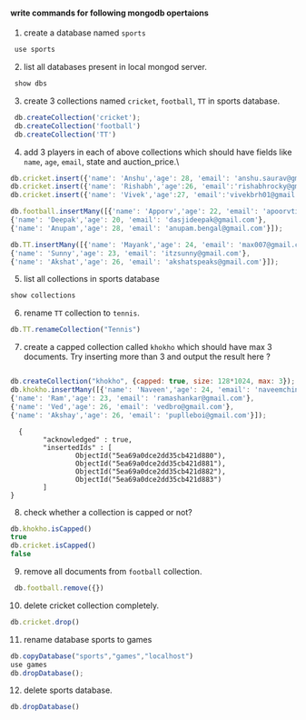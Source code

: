 #### write commands for following mongodb opertaions

1. create a database named `sports`

```js
 use sports

```
2. list all databases present in local mongod server.

```js
 show dbs
```
3. create 3 collections named `cricket`, `football`, `TT` in sports database.

```js
 db.createCollection('cricket');
 db.createCollection('football')
 db.createCollection('TT')
```

4. add 3 players in each of above collections which should have fields like `name`, `age`, `email`, state and auction_price.\

```js
db.cricket.insert({'name': 'Anshu','age': 28, 'email': 'anshu.saurav@gmail.com'})
db.cricket.insert({'name': 'Rishabh','age':26, 'email':'rishabhrocky@gmail.com'})
db.cricket.insert({'name': 'Vivek','age':27, 'email':'vivekbrh01@gmail.com'})

db.football.insertMany([{'name': 'Apporv','age': 22, 'email': 'apoorvtiwary@gmail.com'},
{'name': 'Deepak','age': 20, 'email': 'dasjideepak@gmail.com'},
{'name': 'Anupam','age': 28, 'email': 'anupam.bengal@gmail.com'}]);

db.TT.insertMany([{'name': 'Mayank','age': 24, 'email': 'max007@gmail.com'},
{'name': 'Sunny','age': 23, 'email': 'itzsunny@gmail.com'},
{'name': 'Akshat','age': 26, 'email': 'akshatspeaks@gmail.com'}]);

```

5. list all collections in sports database

```js
show collections
```

6. rename `TT` collection to `tennis`.

```js
db.TT.renameCollection("Tennis")
```

7. create a capped collection called `khokho` which should have max 3 documents.
  Try inserting more than 3 and output the result here ?

```js

db.createCollection("khokho", {capped: true, size: 128*1024, max: 3});
db.khokho.insertMany([{'name': 'Naveen','age': 24, 'email': 'naveemchinnodu@gmail.com'},
{'name': 'Ram','age': 23, 'email': 'ramashankar@gmail.com'},
{'name': 'Ved','age': 26, 'email': 'vedbro@gmail.com'},
{'name': 'Akshay','age': 26, 'email': 'puplleboi@gmail.com'}]);
```

```text
  {
        "acknowledged" : true,
        "insertedIds" : [
                ObjectId("5ea69a0dce2dd35cb421d880"),
                ObjectId("5ea69a0dce2dd35cb421d881"),
                ObjectId("5ea69a0dce2dd35cb421d882"),
                ObjectId("5ea69a0dce2dd35cb421d883")
        ]
}
```

8. check whether a collection is capped or not?
```js
db.khokho.isCapped()
true
db.cricket.isCapped()
false
```

9. remove all documents from `football` collection.

```js
 db.football.remove({})

```

10. delete cricket collection completely.

```js
db.cricket.drop()
```

11. rename database sports to games

```js
db.copyDatabase("sports","games","localhost")
use games
db.dropDatabase();
```

12. delete sports database. 
```js
db.dropDatabase()
```
